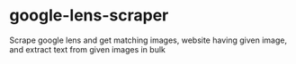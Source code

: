 # google-lens-scraper
Scrape google lens and get matching images, website having given image, and extract text from given images in bulk
